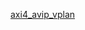 [axi4_avip_vplan](https://docs.google.com/spreadsheets/d/e/2PACX-1vQW5eTKDINey6Rduk-SunLhwWbtQ29eamfcuh92Qnpq9cuqABCV7tNDEACZqFdH9ke4Gl3YvH1B9mWz/pubhtml?gid=0&single=true)
